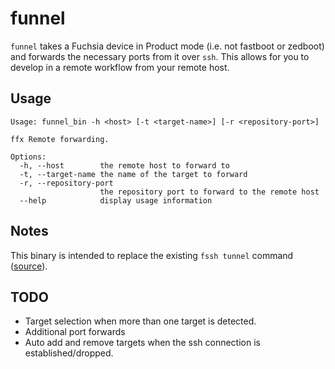# funnel

`funnel` takes a Fuchsia device in Product mode (i.e. not fastboot or
zedboot) and forwards the necessary ports from it over `ssh`. This allows for
you to develop in a remote workflow from your remote host.

## Usage

```
Usage: funnel_bin -h <host> [-t <target-name>] [-r <repository-port>]

ffx Remote forwarding.

Options:
  -h, --host        the remote host to forward to
  -t, --target-name the name of the target to forward
  -r, --repository-port
                    the repository port to forward to the remote host
  --help            display usage information
```

## Notes

This binary is intended to replace the existing `fssh tunnel` command
([source](/tools/sdk-tools/fssh/tunnel/)).

## TODO

* Target selection when more than one target is detected.
* Additional port forwards
* Auto add and remove targets when the ssh connection is established/dropped.

